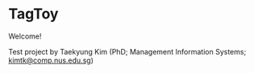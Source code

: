 TagToy
======
Welcome!

Test project by Taekyung Kim (PhD; Management Information Systems; kimtk@comp.nus.edu.sg)
